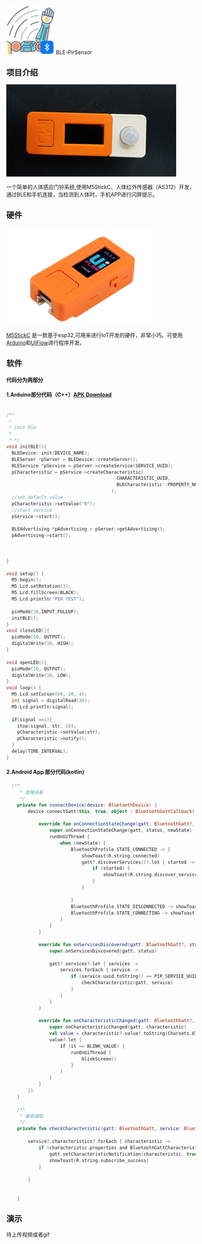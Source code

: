 <img src="https://github.com/VincentTung/BLE-PirSensor/raw/master/art/ic_launcher.png">
BLE-PirSensor

## 项目介绍
<img src="https://github.com/VincentTung/BLE-PirSensor/raw/master/art/stickc_with_pir.png">

一个简单的人体感应门铃系统,使用M5StickC、人体红外传感器（AS312）开发，通过BLE和手机连接，当检测到人体时，手机APP进行闪屏提示。

## 硬件
<img src="https://github.com/VincentTung/BLE-PirSensor/raw/master/art/stickc.png">

[M5StickC](https://docs.m5stack.com/#/en/core/m5stickc) 是一款基于esp32,可用来进行IoT开发的硬件，非常小巧。可使用[Arduino](https://www.arduino.cc/)和[UIFlow](http://flow.m5stack.com/)进行程序开发。


## 软件
#### 代码分为两部分
#### 1.Arduino部分代码（C++）[APK Download](https://github.com/VincentTung/BLE-PirSensor/raw/master/apk/app-release.apk)

```cpp

/**
 * 
 * init ble
 * 
 * */
void initBLE(){
  BLEDevice::init(DEVICE_NAME);
  BLEServer *pServer = BLEDevice::createServer();
  BLEService *pService = pServer->createService(SERVICE_UUID);
  pCharacteristic = pService->createCharacteristic(
                                         CHARACTERISTIC_UUID,
                                         BLECharacteristic::PROPERTY_NOTIFY
                                       );
  //set default value                                     
  pCharacteristic->setValue("0");  
  //start service                              
  pService->start();

  BLEAdvertising *pAdvertising = pServer->getAdvertising();
  pAdvertising->start();



}

void setup() {
  M5.begin();
  M5.Lcd.setRotation(3);
  M5.Lcd.fillScreen(BLACK);
  M5.Lcd.println("PIR TEST");

  pinMode(36,INPUT_PULLUP);
  initBLE();
}
void closeLED(){
  pinMode(10, OUTPUT);
  digitalWrite(10, HIGH);
}

void openLED(){
  pinMode(10, OUTPUT);
  digitalWrite(10, LOW);
}
void loop() {
  M5.Lcd.setCursor(60, 20, 4);
  int signal = digitalRead(36);
  M5.Lcd.println(signal);

  if(signal ==1){ 
    itoa(signal, str, 10);
    pCharacteristic->setValue(str);
    pCharacteristic->notify();
  }
  delay(TIME_INTERVAL);
}

```
#### 2.Android App 部分代码(kotlin)
```kotlin
  /**
     * 连接设备
     */
    private fun connectDevice(device: BluetoothDevice) {
        device.connectGatt(this, true, object : BluetoothGattCallback() {

            override fun onConnectionStateChange(gatt: BluetoothGatt?, status: Int, newState: Int) {
                super.onConnectionStateChange(gatt, status, newState)
                runOnUiThread {
                    when (newState) {
                        BluetoothProfile.STATE_CONNECTED -> {
                            showToast(R.string.connected)
                            gatt?.discoverServices()?.let { started ->
                                if (started) {
                                    showToast(R.string.discover_services)
                                }
                            }

                        }
                        BluetoothProfile.STATE_DISCONNECTED -> showToast(R.string.disconnected)
                        BluetoothProfile.STATE_CONNECTING -> showToast(R.string.connecting)
                    }
                }
            }

            override fun onServicesDiscovered(gatt: BluetoothGatt?, status: Int) {
                super.onServicesDiscovered(gatt, status)

                gatt?.services?.let { services ->
                    services.forEach { service ->
                        if (service.uuid.toString() == PIR_SERVICE_UUID) {
                            checkCharacteristic(gatt, service)
                        }
                    }
                }
            }

            override fun onCharacteristicChanged(gatt: BluetoothGatt?, characteristic: BluetoothGattCharacteristic?) {
                super.onCharacteristicChanged(gatt, characteristic)
                val value = characteristic?.value?.toString(Charsets.UTF_8)
                value?.let {
                    if (it == BLINK_VALUE) {
                        runOnUiThread {
                            blinkScreen()
                        }
                    }
                }
            }
        })
    }

    /**
     * 接收通知
     */
    private fun checkCharacteristic(gatt: BluetoothGatt, service: BluetoothGattService?) {

        service?.characteristics?.forEach { characteristic ->
            if (characteristic.properties and BluetoothGattCharacteristic.PROPERTY_NOTIFY > 0 && characteristic.uuid.toString() == PIR_CHARACTERISTIC_UUID) {
                gatt.setCharacteristicNotification(characteristic, true)
                showToast(R.string.subscribe_success)
            }

        }


    }
```
## 演示
待上传视频或者gif

